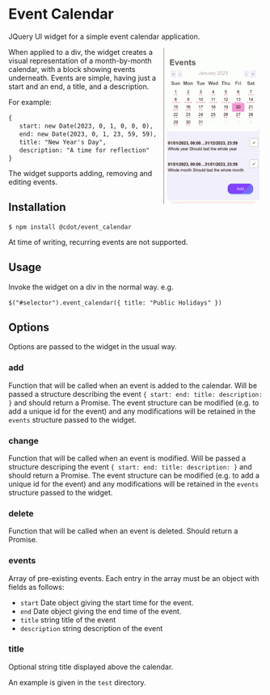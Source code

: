# Event Calendar
JQuery UI widget for a simple event calendar application.

<img style="float:right" src="/images/splash.png" width="197" height="309" alt="Image" /> When applied to a div, the widget creates a visual representation of a
month-by-month calendar, with a block showing events underneath. Events
are simple, having just a start and an end, a title, and a description.

For example:
```
{
   start: new Date(2023, 0, 1, 0, 0, 0),
   end: new Date(2023, 0, 1, 23, 59, 59),
   title: "New Year's Day",
   description: "A time for reflection"
}
```
The widget supports adding, removing and editing events.

## Installation
```
$ npm install @cdot/event_calendar
```
At time of writing, recurring events are not supported.

## Usage
Invoke the widget on a div in the normal way. e.g.
```
$("#selector").event_calendar({ title: "Public Holidays" })
```
## Options
Options are passed to the widget in the usual way.

### add
Function that will be called when an event is added to the calendar. Will be passed a structure describing the event `{ start: end: title: description: }` and should return a Promise. The event structure can be modified (e.g. to add a unique id for the event) and any modifications will be retained in the `events` structure passed to the widget.

### change
Function that will be called when an event is modified. Will be passed a structure descriping the event `{ start: end: title: description: }` and should return a Promise. The event structure can be modified (e.g. to add a unique id for the event) and any modifications will be retained in the `events` structure passed to the widget.

### delete
Function that will be called when an event is deleted. Should return a Promise.

### events
Array of pre-existing events. Each entry in the array must be an object with fields as follows:
* `start` Date object giving the start time for the event.
* `end` Date object giving the end time of the event.
* `title` string title of the event
* `description` string description of the event

### title
Optional string title displayed above the calendar.

An example is given in the `test` directory.
